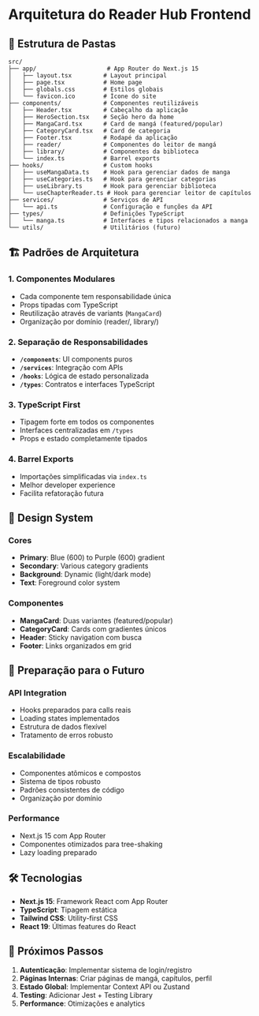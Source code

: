 # Arquitetura do Reader Hub Frontend

## 📁 Estrutura de Pastas

```
src/
├── app/                    # App Router do Next.js 15
│   ├── layout.tsx         # Layout principal
│   ├── page.tsx           # Home page
│   ├── globals.css        # Estilos globais
│   └── favicon.ico        # Ícone do site
├── components/            # Componentes reutilizáveis
│   ├── Header.tsx         # Cabeçalho da aplicação
│   ├── HeroSection.tsx    # Seção hero da home
│   ├── MangaCard.tsx      # Card de mangá (featured/popular)
│   ├── CategoryCard.tsx   # Card de categoria
│   ├── Footer.tsx         # Rodapé da aplicação
│   ├── reader/            # Componentes do leitor de mangá
│   ├── library/           # Componentes da biblioteca
│   └── index.ts           # Barrel exports
├── hooks/                 # Custom hooks
│   ├── useMangaData.ts    # Hook para gerenciar dados de manga
│   ├── useCategories.ts   # Hook para gerenciar categorias
│   ├── useLibrary.ts      # Hook para gerenciar biblioteca
│   └── useChapterReader.ts # Hook para gerenciar leitor de capítulos
├── services/              # Serviços de API
│   └── api.ts             # Configuração e funções da API
├── types/                 # Definições TypeScript
│   └── manga.ts           # Interfaces e tipos relacionados a manga
└── utils/                 # Utilitários (futuro)
```

## 🏗️ Padrões de Arquitetura

### 1. **Componentes Modulares**
- Cada componente tem responsabilidade única
- Props tipadas com TypeScript
- Reutilização através de variants (`MangaCard`)
- Organização por domínio (reader/, library/)

### 2. **Separação de Responsabilidades**
- **`/components`**: UI components puros
- **`/services`**: Integração com APIs
- **`/hooks`**: Lógica de estado personalizada
- **`/types`**: Contratos e interfaces TypeScript

### 3. **TypeScript First**
- Tipagem forte em todos os componentes
- Interfaces centralizadas em `/types`
- Props e estado completamente tipados

### 4. **Barrel Exports**
- Importações simplificadas via `index.ts`
- Melhor developer experience
- Facilita refatoração futura

## 🎨 Design System

### Cores
- **Primary**: Blue (600) to Purple (600) gradient
- **Secondary**: Various category gradients
- **Background**: Dynamic (light/dark mode)
- **Text**: Foreground color system

### Componentes
- **MangaCard**: Duas variantes (featured/popular)
- **CategoryCard**: Cards com gradientes únicos
- **Header**: Sticky navigation com busca
- **Footer**: Links organizados em grid

## 🔮 Preparação para o Futuro

### API Integration
- Hooks preparados para calls reais
- Loading states implementados
- Estrutura de dados flexível
- Tratamento de erros robusto

### Escalabilidade
- Componentes atômicos e compostos
- Sistema de tipos robusto
- Padrões consistentes de código
- Organização por domínio

### Performance
- Next.js 15 com App Router
- Componentes otimizados para tree-shaking
- Lazy loading preparado

## 🛠️ Tecnologias

- **Next.js 15**: Framework React com App Router
- **TypeScript**: Tipagem estática
- **Tailwind CSS**: Utility-first CSS
- **React 19**: Últimas features do React

## 📝 Próximos Passos

1. **Autenticação**: Implementar sistema de login/registro
2. **Páginas Internas**: Criar páginas de mangá, capítulos, perfil
3. **Estado Global**: Implementar Context API ou Zustand
4. **Testing**: Adicionar Jest + Testing Library
5. **Performance**: Otimizações e analytics 